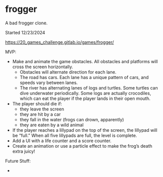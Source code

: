 # frogger
A bad frogger clone.

Started 12/23/2024

https://20_games_challenge.gitlab.io/games/frogger/

MVP:

- Make and animate the game obstacles. All obstacles and platforms will cross the screen horizontally.
	- Obstacles will alternate direction for each lane.
	- The road has cars. Each lane has a unique pattern of cars, and speeds vary between lanes.
	- The river has alternating lanes of logs and turtles. Some turtles can dive underwater periodically. 
		Some logs are actually crocodiles, which can eat the player if the player lands in their open mouth.
- The player should die if:
	- they leave the screen
	- they are hit by a car
	- they fall in the water (frogs can drown, apparently)
	- they are eaten by a wild animal
- If the player reaches a lillypad on the top of the screen, the lillypad will be “full.”
	When all five lillypads are full, the level is complete.
- Add a UI with a life counter and a score counter.
- Create an animation or use a particle effect to make the frog’s death extra juicy!


Future Stuff:

- 
